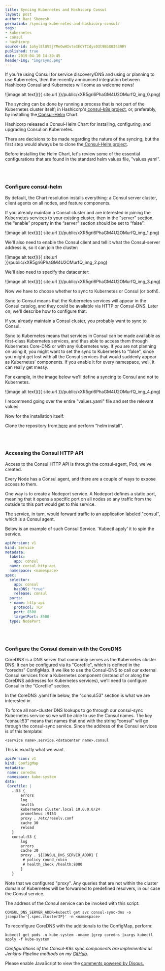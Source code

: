 ```yaml
---
title: Syncing Kubernetes and Hashicorp Consul
layout: post
author: Dani Shemesh
permalink: /syncing-kubernetes-and-hashicorp-consul/
tags:
- kubernetes
- consul
- hashicorp
source-id: 1ohylElOVSjYMeOwHIvte3ECYTIdys03t9Bb803639RY
published: true
date: 2019-04-10 14:30:45
header-img: "img/sync.png"
---
```


If you're using Consul for service discovery/DNS and using or planning to use Kubernetes, then the recently announced integration between Hashicorp Consul and Kubernetes will come as welcome news!

![image alt text]({{ site.url }}/public/xXR5gri6PhaGM4U2OMurfQ_img_0.png)

The syncing can be done by running a process that is not part of the Kubernetes cluster itself; in Hashicorp's[ consul-k8s project](https://github.com/hashicorp/consul-k8s), or, preferably, by installing the[ Consul-Helm](https://www.consul.io/docs/platform/k8s/run.html) Chart.

Hashicorp released a Consul-Helm Chart for installing, configuring, and upgrading Consul on Kubernetes.

There are decisions to be made regarding the nature of the syncing, but the first step would always be to clone the[ Consul-Helm project](https://github.com/hashicorp/consul-helm.git).

Before installing the Helm Chart, let's review some of the essential configurations that are found in the standard helm values file, "values.yaml".

<br><br>
### Configure consul-helm

By default, the Chart resolution installs everything: a Consul server cluster, client agents on all nodes, and feature components.

If you already maintain a Consul cluster and are interested in joining the Kubernetes services to your existing cluster, then in the "server" section, the “enable” property in the “server” section should be set to “false”:

![image alt text]({{ site.url }}/public/xXR5gri6PhaGM4U2OMurfQ_img_1.png)

We'll also need to enable the Consul client and tell it what the Consul-server address is, so it can join the cluster:

![image alt text]({{ site.url }}/public/xXR5gri6PhaGM4U2OMurfQ_img_2.png)

We'll also need to specify the datacenter:

![image alt text]({{ site.url }}/public/xXR5gri6PhaGM4U2OMurfQ_img_3.png)

Now we have to choose whether to sync to Kubernetes or Consul (or both!).

Sync to Consul means that the Kubernetes services will appear in the Consul catalog, and they could be available via HTTP or Consul-DNS. Later on, we'll describe how to configure that.

If you already maintain a Consul cluster, you probably want to sync to Consul.

Sync to Kubernetes means that services in Consul can be made available as first-class Kubernetes services, and thus able to access them through Kubernetes Core-DNS or with any Kubernetes way. If you are not planning on using it, you might want to set the sync to Kubernetes to "false", since you might get lost with all the Consul services that would suddenly appear as Kubernetes' components. If you enable it for every namespace, well, it can really get messy.

For example, in the image below we'll define a syncing to Consul and not to Kubernetes.

![image alt text]({{ site.url }}/public/xXR5gri6PhaGM4U2OMurfQ_img_4.png)

I recommend going over the entire "values.yaml" file and set the relevant values.

Now for the installation itself:

Clone the repository from[ here](https://github.com/hashicorp/consul-helm) and perform "helm install".

<br><br>
### Accessing the Consul HTTP API

Access to the Consul HTTP API is through the consul-agent, Pod, we've created.

Every Node has a Consul agent, and there are a couple of ways to expose access to them.

One way is to create a Nodeport service. A Nodeport defines a static port, meaning that it opens a specific port on all nodes so any traffic from the outside to this port would get to this service.

The service, in turn, would forward traffic to an application labeled "consul", which is a Consul agent.

Below is an example of such Consul Service.
'Kubectl apply' it to spin the service.


````yaml
apiVersion: v1
kind: Service
metadata:
  labels:
    app: consul
  name: consul-http-api
  namespace: <namespace>
spec:
  selector:
    app: consul
    hasDNS: "true"
    release: consul
  ports:
  - name: http-api
    protocol: TCP
    port: 8500
    targetPort: 8500
  type: NodePort

````

<br><br>
### Configure the Consul domain with the CoreDNS

CoreDNS is a DNS server that commonly serves as the Kubernetes cluster DNS.
It can be configured via its "Corefile", which is defined in the “coredns” ConfigMap.
If we like to use the Consul-DNS to call our external Consul services from a Kubernetes component (instead of or along the CoreDNS addresses for Kubernetes services), we'll need to configure Consul in the "Corefile" section.

In the CoreDNS .yaml file below, the "consul:53" section is what we are interested in.

To force all non-cluster DNS lookups to go through our consul-sync Kubernetes service so we will be able to use the Consul names.
The key "consul:53" means that names that end with the string “consul” will go through the consul-sync service.
Since the address of the Consul services is of this template:
````
<service name>.service.<datacenter name>.consul
````

This is exactly what we want.

````yaml
apiVersion: v1
kind: ConfigMap
metadata:
 name: coredns
 namespace: kube-system
data:
 Corefile: |
   .:53 {
       errors
       log
       health
       kubernetes cluster.local 10.0.0.0/24
       prometheus :9153
       proxy . /etc/resolv.conf
       cache 30
       reload
   }
   consul:53 {
       log
       errors
       cache 30
       proxy . ${CONSUL_DNS_SERVER_ADDR} {
        # policy round_robin
        # health_check /health:8080
       }
   }

````
Note that we configured "proxy". Any queries that are not within the cluster domain of Kubernetes will be forwarded to predefined resolvers, in our case the Consul service.

The address of the Consul service can be invoked with this script:

````
CONSUL_DNS_SERVER_ADDR=kubectl get svc consul-sync-dns -o jsonpath='{.spec.clusterIP}' -n <namespace>
````

To reconfigure CoreDNS with the additionals to the ConfigMap, perform:

````
kubectl get pods -n kube-system -oname |grep coredns |xargs kubectl apply -f kube-system

````

*Configurations of the Consul-K8s sync components are implemented as Jenkins-Pipeline methods on my [GitHub](https://github.com/FullGC/consul-kubernetes-sync-Pipeline)*.

<div id="disqus_thread"></div>
<script>

/**
*  RECOMMENDED CONFIGURATION VARIABLES: EDIT AND UNCOMMENT THE SECTION BELOW TO INSERT DYNAMIC VALUES FROM YOUR PLATFORM OR CMS.
*  LEARN WHY DEFINING THESE VARIABLES IS IMPORTANT: https://disqus.com/admin/universalcode/#configuration-variables*/
var disqus_config = function () {
this.page.url = "https://fullgc.github.io/syncing-kubernetes-and-hashicorp-consul/"
this.page.identifier = consul-kubernetes
};
(function() { // DON'T EDIT BELOW THIS LINE
var d = document, s = d.createElement('script');
s.src = 'https://FullGC.disqus.com/embed.js';
s.setAttribute('data-timestamp', +new Date());
(d.head || d.body).appendChild(s);
})();
</script>
<noscript>Please enable JavaScript to view the <a href="https://disqus.com/?ref_noscript">comments powered by Disqus.</a></noscript>